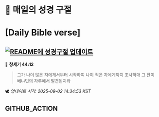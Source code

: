 # 🙏 매일의 성경 구절
# [Daily Bible verse]
## [![README에 성경구절 업데이트](https://github.com/DONGSUKA/first_test/actions/workflows/update-readme-bible.yml/badge.svg)](https://github.com/DONGSUKA/first_test/actions/workflows/update-readme-bible.yml)
<!-- START_BIBLE_VERSE -->
📖 **창세기 44:12**
> 그가 나이 많은 자에게서부터 시작하여 나이 적은 자에게까지 조사하매 그 잔이 베냐민의 자루에서 발견된지라

🕊️ _업데이트 시각: 2025-09-02 14:34:53 KST_
  <!-- END_BIBLE_VERSE -->
## GITHUB_ACTION
